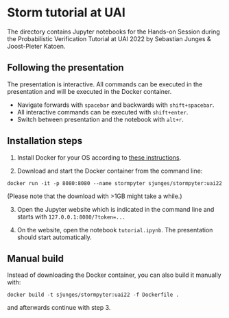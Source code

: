 # Storm tutorial at UAI

The directory contains Jupyter notebooks for the Hands-on Session during the Probabilistic Verification Tutorial at UAI 2022 by Sebastian Junges & Joost-Pieter Katoen. 


## Following the presentation

The presentation is interactive.
All commands can be executed in the presentation and will be executed in the Docker container.

- Navigate forwards with `spacebar` and backwards with `shift+spacebar`.
- All interactive commands can be executed with `shift+enter`.
- Switch between presentation and the notebook with `alt+r`.


## Installation steps

1. Install Docker for your OS according to [these instructions](https://docs.docker.com/get-docker/).

2. Download and start the Docker container from the command line:

```
docker run -it -p 8080:8080 --name stormpyter sjunges/stormpyter:uai22
```
(Please note that the download with >1GB might take a while.)

3. Open the Jupyter website which is indicated in the command line and starts with `127.0.0.1:8080/?token=...`

4. On the website, open the notebook `tutorial.ipynb`.
The presentation should start automatically.


## Manual build
Instead of downloading the Docker container, you can also build it manually with:
```
docker build -t sjunges/stormpyter:uai22 -f Dockerfile .
```
and afterwards continue with step 3.

